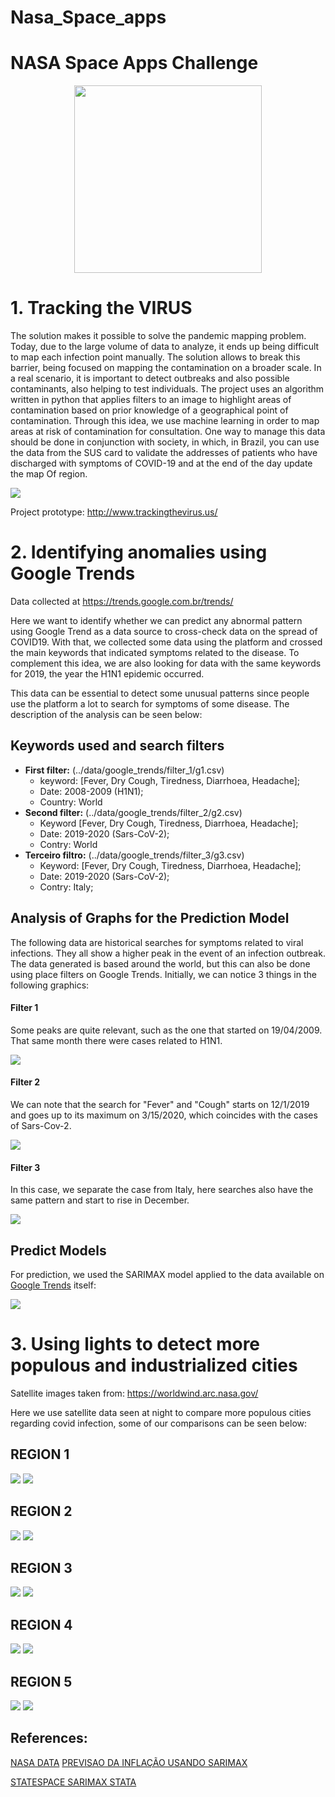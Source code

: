 # Nasa_Space_apps

# NASA Space Apps Challenge

<p align="center">
<img src="https://sa-2019.s3.amazonaws.com/154d29ac/images/covid.png" width="300" height="300"/>
</p>    
    
# 1. Tracking the VIRUS

The solution makes it possible to solve the pandemic mapping problem. Today, due to the large volume of data to analyze, it ends up being difficult to map each infection point manually. The solution allows to break this barrier, being focused on mapping the contamination on a broader scale. In a real scenario, it is important to detect outbreaks and also possible contaminants, also helping to test individuals. The project uses an algorithm written in python that applies filters to an image to highlight areas of contamination based on prior knowledge of a geographical point of contamination. Through this idea, we use machine learning in order to map areas at risk of contamination for consultation. One way to manage this data should be done in conjunction with society, in which, in Brazil, you can use the data from the SUS card to validate the addresses of patients who have discharged with symptoms of COVID-19 and at the end of the day update the map Of region.

<img src="https://github.com/vitorglemos/Nasa_Space_apps/blob/master/data/intro.png"/>

Project prototype: http://www.trackingthevirus.us/


# 2. Identifying anomalies using Google Trends

Data collected at https://trends.google.com.br/trends/

Here we want to identify whether we can predict any abnormal pattern using Google Trend as a data source to cross-check data on the spread of COVID19. With that, we collected some data using the platform and crossed the main keywords that indicated symptoms related to the disease. To complement this idea, we are also looking for data with the same keywords for 2019, the year the H1N1 epidemic occurred.


This data can be essential to detect some unusual patterns since people use the platform a lot to search for symptoms of some disease. The description of the analysis can be seen below:

## Keywords used and search filters

- **First filter:** (../data/google_trends/filter_1/g1.csv)
    - keyword: [Fever, Dry Cough, Tiredness, Diarrhoea, Headache];
    - Date: 2008-2009 (H1N1);
    - Country: World
- **Second filter:** (../data/google_trends/filter_2/g2.csv)
    - Keyword [Fever, Dry Cough, Tiredness, Diarrhoea, Headache];
    - Date: 2019-2020 (Sars-CoV-2);
    - Contry: World
- **Terceiro filtro:** (../data/google_trends/filter_3/g3.csv)
    - Keyword: [Fever, Dry Cough, Tiredness, Diarrhoea, Headache];
    - Date: 2019-2020 (Sars-CoV-2);
    - Contry: Italy;
   
## Analysis of Graphs for the Prediction Model

The following data are historical searches for symptoms related to viral infections. They all show a higher peak in the event of an infection outbreak. The data generated is based around the world, but this can also be done using place filters on Google Trends. Initially, we can notice 3 things in the following graphics:

#### Filter 1
Some peaks are quite relevant, such as the one that started on 19/04/2009. That same month there were cases related to H1N1.


<img src="https://github.com/vitorglemos/Nasa_Space_apps/blob/master/nasa_proj2/google_predict/data/output_gtrends_f1.png?raw=true">

#### Filter 2

We can note that the search for "Fever" and "Cough" starts on 12/1/2019 and goes up to its maximum on 3/15/2020, which coincides with the cases of Sars-Cov-2.

<img src="https://github.com/vitorglemos/Nasa_Space_apps/blob/master/nasa_proj2/google_predict/data/output_gtrends_f2.png?raw=true">

#### Filter 3
In this case, we separate the case from Italy, here searches also have the same pattern and start to rise in December.


<img src="https://github.com/vitorglemos/Nasa_Space_apps/blob/master/nasa_proj2/google_predict/data/output_gtrends_f3.png?raw=true">


## Predict Models

For prediction, we used the SARIMAX model applied to the data available on [Google Trends](https://trends.google.com.br/) itself:

<img src="https://github.com/vitorglemos/Nasa_Space_apps/blob/master/nasa_proj2/google_predict/data/output_gtrends_f4.png?raw=true"/>

# 3. Using lights to detect more populous and industrialized cities
Satellite images taken from: https://worldwind.arc.nasa.gov/

Here we use satellite data seen at night to compare more populous cities regarding covid infection, some of our comparisons can be seen below:

## REGION 1
<img src="https://github.com/vitorglemos/Nasa_Space_apps/blob/master/nasa_proj2/visual_computing_map/population_industry_detect/data/output_0.jpg"/>

<img src="https://github.com/vitorglemos/Nasa_Space_apps/blob/master/data/covid6.png"/>

## REGION 2
<img src="https://github.com/vitorglemos/Nasa_Space_apps/blob/master/nasa_proj2/visual_computing_map/population_industry_detect/data/output_1.jpg"/>

<img src="https://github.com/vitorglemos/Nasa_Space_apps/blob/master/data/covid2.png"/>

## REGION 3
<img src="https://github.com/vitorglemos/Nasa_Space_apps/blob/master/nasa_proj2/visual_computing_map/population_industry_detect/data/output_2.jpg"/>

<img src="https://github.com/vitorglemos/Nasa_Space_apps/blob/master/data/covid1.png"/>

## REGION 4
<img src="https://github.com/vitorglemos/Nasa_Space_apps/blob/master/nasa_proj2/visual_computing_map/population_industry_detect/data/output_3.jpg"/>

<img src="https://github.com/vitorglemos/Nasa_Space_apps/blob/master/data/covid3.png"/>

## REGION 5
<img src="https://github.com/vitorglemos/Nasa_Space_apps/blob/master/nasa_proj2/visual_computing_map/population_industry_detect/data/output_4.jpg"/>

<img src="https://github.com/vitorglemos/Nasa_Space_apps/blob/master/data/covid4.png"/>


## References:

[NASA DATA](https://worldwind.arc.nasa.gov/)
[PREVISAO DA INFLAÇÃO USANDO SARIMAX](https://analisemacro.com.br/economia/inflacao/previsao-da-inflacao-com-um-modelo-sarimax/)

[STATESPACE SARIMAX STATA](https://www.statsmodels.org/dev/examples/notebooks/generated/statespace_sarimax_stata.html)

